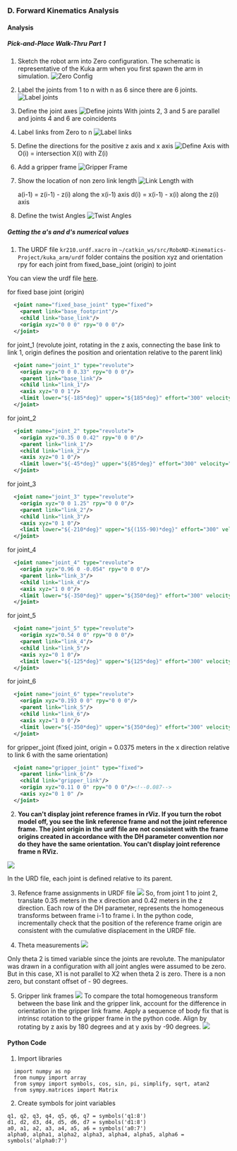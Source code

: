 ### D.  Forward Kinematics Analysis

#### Analysis

##### Pick-and-Place Walk-Thru Part 1
  1.  Sketch the robot arm into Zero configuration.  The schematic is representative of the Kuka arm when you first spawn the arm in simulation.
![Zero Config](./misc_images/zero-config.PNG)

  2.  Label the joints from 1 to n with n as 6 since there are 6 joints.
![Label joints](./misc_images/labeljoints.png)

  3.  Define the joint axes
![Define joints](./misc_images/definejoints.png)
      With joints 2, 3 and 5 are parallel and joints 4 and 6 are coincidents

  4.  Label links from Zero to n
![Label links](./misc_images/labellinks.png)

  5.  Define the directions for the positive z axis and x axis
![Define Axis](./misc_images/defineZXAxis.PNG)
with O(i) = intersection X(i) with Z(i)

  6.  Add a gripper frame
![Gripper Frame](./misc_images/gripperframe.PNG)

  7.  Show the location of non zero link length
![Link Length](./misc_images/linklength.PNG)
with

      a(i-1) = z(i-1) - z(i) along the x(i-1) axis
      d(i) = x(i-1) - x(i) along the z(i) axis

  8.  Define the twist Angles
![Twist Angles](./misc_images/twistangle.PNG)

##### Getting the a's and d's numerical values
  1.  The URDF file `kr210.urdf.xacro` in `~/catkin_ws/src/RoboND-Kinematics-Project/kuka_arm/urdf` folder contains the position xyz and orientation rpy for each joint from fixed_base_joint (origin) to joint

  You can view the urdf file [here](./kuka_arm/urdf.kr210.xacro).

for fixed base joint (origin)

```xml
  <joint name="fixed_base_joint" type="fixed">
    <parent link="base_footprint"/>
    <child link="base_link"/>
    <origin xyz="0 0 0" rpy="0 0 0"/>
  </joint>
```

for joint_1 (revolute joint, rotating in the z axis, connecting the base link to link 1, origin defines the position and orientation relative to the parent link)

```xml
  <joint name="joint_1" type="revolute">
    <origin xyz="0 0 0.33" rpy="0 0 0"/>
    <parent link="base_link"/>
    <child link="link_1"/>
    <axis xyz="0 0 1"/>
    <limit lower="${-185*deg}" upper="${185*deg}" effort="300" velocity="${123*deg}"/>
  </joint>
```

for joint_2
```xml
  <joint name="joint_2" type="revolute">
    <origin xyz="0.35 0 0.42" rpy="0 0 0"/>
    <parent link="link_1"/>
    <child link="link_2"/>
    <axis xyz="0 1 0"/>
    <limit lower="${-45*deg}" upper="${85*deg}" effort="300" velocity="${115*deg}"/>
  </joint>
```

for joint_3

```xml
  <joint name="joint_3" type="revolute">
    <origin xyz="0 0 1.25" rpy="0 0 0"/>
    <parent link="link_2"/>
    <child link="link_3"/>
    <axis xyz="0 1 0"/>
    <limit lower="${-210*deg}" upper="${(155-90)*deg}" effort="300" velocity="${112*deg}"/>
  </joint>
```

for joint_4

```xml
  <joint name="joint_4" type="revolute">
    <origin xyz="0.96 0 -0.054" rpy="0 0 0"/>
    <parent link="link_3"/>
    <child link="link_4"/>
    <axis xyz="1 0 0"/>
    <limit lower="${-350*deg}" upper="${350*deg}" effort="300" velocity="${179*deg}"/>
  </joint>
```

for joint_5

```xml
  <joint name="joint_5" type="revolute">
    <origin xyz="0.54 0 0" rpy="0 0 0"/>
    <parent link="link_4"/>
    <child link="link_5"/>
    <axis xyz="0 1 0"/>
    <limit lower="${-125*deg}" upper="${125*deg}" effort="300" velocity="${172*deg}"/>
  </joint>
```

for joint_6

```xml
  <joint name="joint_6" type="revolute">
    <origin xyz="0.193 0 0" rpy="0 0 0"/>
    <parent link="link_5"/>
    <child link="link_6"/>
    <axis xyz="1 0 0"/>
    <limit lower="${-350*deg}" upper="${350*deg}" effort="300" velocity="${219*deg}"/>
  </joint>
```

for gripper_joint (fixed joint, origin = 0.0375 meters in the x direction relative to link 6 with the same orientation)

```xml
  <joint name="gripper_joint" type="fixed">
    <parent link="link_6"/>
    <child link="gripper_link"/>
    <origin xyz="0.11 0 0" rpy="0 0 0"/><!--0.087-->
    <axis xyz="0 1 0" />
  </joint>
```

  2.  **You can't display joint reference frames in rViz.  If you turn the robot model off, you see the link reference frame and not the joint reference frame.  The joint origin in the urdf file are not consistent with the frame origins created in accordance with the DH parameter convention nor do they have the same orientation.  You can't display joint reference frame n RViz.**

![](./misc_images/link.png)

In the URD file, each joint is defined relative to its parent.

  3.  Refence frame assignments in URDF file
![](./misc_images/URDFReferenceFrame.PNG)
So, from joint 1 to joint 2, translate 0.35 meters in the x direction and 0.42 meters in the z direction.  Each row of the DH parameter, represents the homogeneous transforms between frame i-1 to frame i. In the python code, incrementally check that the position of the reference frame origin are consistent with the cumulative displacement in the URDF file.

  4.  Theta measurements
  ![](./misc_images/Theta2.PNG)

  Only theta 2 is timed variable since the joints are revolute.  The manipulator was drawn in a configuration with all joint angles were assumed to be zero.  But in this case, X1 is not parallel to X2 when theta 2 is zero.  There is a non zero, but constant offset of - 90 degrees.

  5.  Gripper link frames
  ![](./misc_images/gripperlinkframe.PNG)
  To compare the total homogeneous transform between the base link and the gripper link, account for the difference in orientation in the gripper link frame.  Apply a sequence of body fix that is intrinsc rotation to the gripper frame in the python code.  Align by rotating by z axis by 180 degrees and at y axis by -90 degrees.
![](./misc_images/gripperlinkframe2.PNG)

#### Python Code
  1.  Import libraries
  ```
    import numpy as np
    from numpy import array
    from sympy import symbols, cos, sin, pi, simplify, sqrt, atan2
    from sympy.matrices import Matrix
  ```
  2.  Create symbols for joint variables
  ```
  q1, q2, q3, q4, q5, q6, q7 = symbols('q1:8')
  d1, d2, d3, d4, d5, d6, d7 = symbols('d1:8')
  a0, a1, a2, a3, a4, a5, a6 = symbols('a0:7')
  alpha0, alpha1, alpha2, alpha3, alpha4, alpha5, alpha6 = symbols('alpha0:7')
  ```
  
